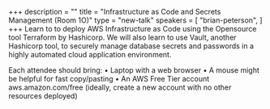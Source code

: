 +++
description = ""
title = "Infrastructure as Code and Secrets Management (Room 1O)"
type = "new-talk"
speakers = [
        "brian-peterson",
]
+++
Learn to to deploy AWS Infrastructure as Code using the Opensource tool Terraform by Hashicorp. We will also learn to use Vault, another Hashicorp tool, to securely manage database secrets and passwords in a highly automated cloud application environment.

Each attendee should bring:
• Laptop with a web browser
• A mouse might be helpful for fast copy/pasting
• An AWS Free Tier account aws.amazon.com/free (ideally, create a new account with no other resources deployed)